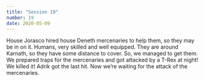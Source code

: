 ```yaml
---
title: "Session 19"
number: 19
date: 2020-05-09
---
```


House Jorasco hired house Deneth mercenaries to help them, so they may be in on it.
Humans, very skilled and well equipped. They are around Karnath, so they have some distance to cover.
So, we managed to get them. We prepared traps for the mercenaries and got attacked by a T-Rex at night! We killed it! Adrik got the last hit. Now we’re waiting for the attack of the mercenaries.
